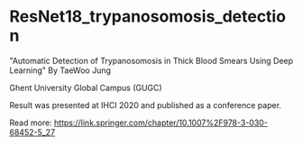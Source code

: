 # ResNet18_trypanosomosis_detection

"Automatic Detection of Trypanosomosis in Thick Blood Smears Using Deep Learning" By TaeWoo Jung

Ghent University Global Campus (GUGC)

Result was presented at IHCI 2020 and published as a conference paper.

Read more: 
https://link.springer.com/chapter/10.1007%2F978-3-030-68452-5_27
